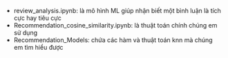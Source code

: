 - review_analysis.ipynb: là mô hình ML giúp nhận biết một bình luận là tích cực hay tiêu cực
- Recommendation_cosine_similarity.ipynb: là thuật toán chính chúng em sử dụng
- Recommendation_Models: chứa các hàm và thuật toán knn mà chúng em tìm hiểu được

